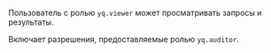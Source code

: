 Пользователь с ролью `yq.viewer` может просматривать запросы и результаты.

Включает разрешения, предоставляемые ролью `yq.auditor`.